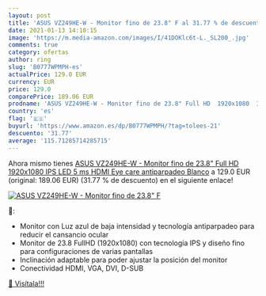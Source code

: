 ```yaml
---
layout: post
title: 'ASUS VZ249HE-W - Monitor fino de 23.8" F al 31.77 % de descuento'
date: 2021-01-13 14:10:15
image: 'https://m.media-amazon.com/images/I/41DOKlc6t-L._SL200_.jpg'
comments: true
category: ofertas
author: ring
slug: 'B0777WPMPH-es'
actualPrice: 129.0 EUR
currency: EUR
price: 129.0
comparePrice: 189.06 EUR
prodname: 'ASUS VZ249HE-W - Monitor fino de 23.8" Full HD  1920x1080  IPS  LED  5 ms  HDMI  Eye care  antiparpadeo  Blanco'
country: 'es'
flag: '🇪🇸'
buyurl: 'https://www.amazon.es/dp/B0777WPMPH/?tag=tolees-21'
descuento: '31.77'
average: '115.71285714285715'
---
```


Ahora mismo tienes [ASUS VZ249HE-W - Monitor fino de 23.8" Full HD  1920x1080  IPS  LED  5 ms  HDMI  Eye care  antiparpadeo  Blanco](https://www.amazon.es/dp/B0777WPMPH/?tag=tolees-21) a 129.0 EUR (original: 189.06 EUR) (31.77 %  de descuento) en el siguiente enlace!

[![ASUS VZ249HE-W - Monitor fino de 23.8" F](https://m.media-amazon.com/images/I/41DOKlc6t-L._SL200_.jpg)](https://www.amazon.es/dp/B0777WPMPH/?tag=tolees-21)

🔎:

- Monitor con Luz azul de baja intensidad y tecnología antiparpadeo para reducir el cansancio ocular
- Monitor de 23.8 FullHD (1920x1080) con tecnología IPS y diseño fino para configuraciones de varias pantallas
- Inclinación adaptable para poder ajustar la posición del monitor
- Conectividad HDMI, VGA, DVI, D-SUB

[🛒 Visítala!!!](https://www.amazon.es/dp/B0777WPMPH/?tag=tolees-21)
